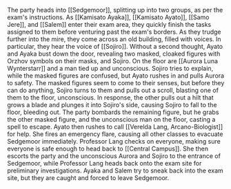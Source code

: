 The party heads into [[Sedgemoor]], splitting up into two groups, as per the exam's instructions. As [[Kamisato Ayaka]], [[Kamisato Ayato]], [[Samo Jere]], and [[Salem]] enter their exam area, they quickly finish the tasks assigned to them before venturing past the exam's borders. As they trudge further into the mire, they come across an old building, filled with voices. In particular, they hear the voice of [[Sojiro]]. Without a second thought, Ayato and Ayaka bust down the door, revealing two masked, cloaked figures with Orzhov symbols on their masks, and Sojiro. On the floor are [[Aurora Luna Wynterstarr]] and a man tied up and unconscious. Sojiro tries to explain, while the masked figures are confused, but Ayato rushes in and pulls Aurora to safety. The masked figures seem to come to their senses, but before they can do anything, Sojiro turns to them and pulls out a scroll, blasting one of them to the floor, unconscious. In response, the other pulls out a hilt that grows a blade and plunges it into Sojiro's side, causing Sojiro to fall to the floor, bleeding out. The party bombards the remaining figure, but he grabs the other masked figure, and the unconscious man on the floor, casting a spell to escape.
Ayato then rushes to call [[Verelda Lang, Arcano-Biologist]] for help. She fires an emergency flare, causing all other classes to evacuate Sedgemoor immediately. Professor Lang checks on everyone, making sure everyone is safe enough to head back to [[Central Campus]]. She then escorts the party and the unconscious Aurora and Sojiro to the entrance of Sedgemoor, while Professor Lang heads back onto the exam site for preliminary investigations. Ayaka and Salem try to sneak back into the exam site, but they are caught and forced to leave Sedgemoor.